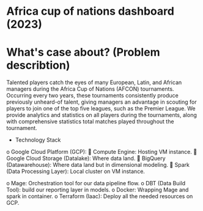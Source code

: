 # Africa cup of nations dashboard (2023)

# What's case about? (Problem describtion)

Talented players catch the eyes of many European, Latin, and African managers    during the Africa Cup of Nations (AFCON) tournaments. Occurring every two years, these tournaments consistently produce previously unheard-of talent, giving managers an advantage in scouting for players to join one of the top five leagues, such as the Premier League. We provide analytics and statistics on all players during the tournaments, along with comprehensive statistics total matches played throughout the tournament.


-	Technology Stack 

o	Google Cloud Platform (GCP):
	Compute Engine: Hosting VM instance.
	Google Cloud Storage (Datalake): Where data land.
	BigQuery (Datawarehouse): Where data land but in dimensional modeling.
	Spark (Data Processing Layer): Local cluster on VM instance.

o	Mage:  Orchestration tool for our data pipeline flow.
o	DBT (Data Build Tool): build our reporting layer in models.
o	Docker: Wrapping Mage and spark in container.
o	Terraform  (Iaac): Deploy all the needed resources on GCP.
